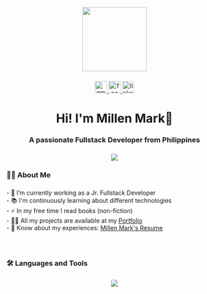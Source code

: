 <div align="center">
  <img height="150" src="https://camo.githubusercontent.com/62da68eb62b1e5f175f7d1f0191dd89a653d7908feb22d37d4a0ab07365d6791/68747470733a2f2f6d656469612e67697068792e636f6d2f6d656469612f4d3967624264396e6244724f5475314d71782f67697068792e676966"  />
</div>

###

<div align="center">
  <a href="mailto:aquino.millenmark@gmail.com" target="_blank">
    <img src="https://img.shields.io/static/v1?message=Gmail&logo=gmail&label=&color=282a36&logoColor=D14836&labelColor=&style=for-the-badge" height="28" alt="gmail logo"  />
  </a>
  <a href="https://www.facebook.com/aquino.millenmark" target="_blank">
    <img src="https://img.shields.io/static/v1?message=Facebook&logo=facebook&label=&color=282a36&logoColor=2CA5E0&labelColor=&style=for-the-badge" height="28" alt="facebook logo"  />
  </a>
  <a href="https://www.linkedin.com/in/millen-mark-aquino/" target="_blank">
    <img src="https://img.shields.io/static/v1?message=LinkedIn&logo=linkedin&label=&color=282a36&logoColor=2CA5E0&labelColor=&style=for-the-badge" height="28" alt="linkedin logo"  />
  </a>
</div>

###

<h1 align="center">Hi! I'm Millen Mark👋</h1>
<h3 align="center">A passionate Fullstack Developer from Philippines</h3>

###

<div align="center">
  <img src="https://visitor-badge.laobi.icu/badge?page_id=Millenmark.Millenmark&left_text=Visitors"  />
</div>

###

<h3 align="left">👩‍💻  About Me</h3>

###

<p align="left">
  - 🔭 I’m currently working as a Jr. Fullstack Developer<br>
  - 📚 I'm continuously learning about different technologies<br>
  - ⚡ In my free time I read books (non-fiction)<br>
  - 👨‍💻 All my projects are available at my <a href="https://millenmark.github.io/portfolio/">Portfolio</a><br>
  - 📄 Know about my experiences: <a href="https://drive.google.com/file/d/1QzqVc4CGAYwiGYOZL1EdVlVLeCTvauHf/view?usp=sharing">Millen Mark's Resume<a/><br>
</p>

###

<br clear="both">

<h3 align="left">🛠 Languages and Tools</h3>

###

<p align="center">
  <a href="https://skillicons.dev">
    <img src="https://skillicons.dev/icons?i=git,kubernetes,docker,c,vim" />
  </a>
</p>
